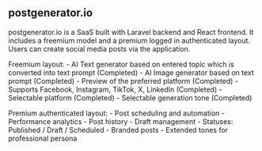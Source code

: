 ## postgenerator.io

postgenerator.io is a SaaS built with Laravel backend and React frontend. It includes a freemium model and a premium logged in authenticated layout. Users can create social media posts via the application. 

Freemium layout: 
    - AI Text generator based on entered topic which is converted into text prompt (Completed)
    - AI Image generator based on text prompt (Completed)
    - Preview of the preferred platform (Completed)
    - Supports Facebook, Instagram, TikTok, X, LinkedIn (Completed)
    - Selectable platform (Completed)
    - Selectable generation tone (Completed)

Premium authenticated layout: 
    - Post scheduling and automation
    - Performance analytics
    - Post history
    - Draft management - Statuses: Published / Draft / Scheduled
    - Branded posts
    - Extended tones for professional persona